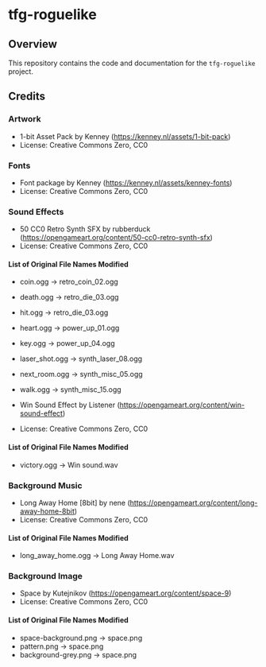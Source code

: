 # tfg-roguelike

## Overview

This repository contains the code and documentation for the `tfg-roguelike` project.


## Credits

### Artwork

- 1-bit Asset Pack by Kenney (https://kenney.nl/assets/1-bit-pack)
- License: Creative Commons Zero, CC0

### Fonts

- Font package by Kenney (https://kenney.nl/assets/kenney-fonts)
- License: Creative Commons Zero, CC0

### Sound Effects

- 50 CC0 Retro Synth SFX by rubberduck (https://opengameart.org/content/50-cc0-retro-synth-sfx)
- License: Creative Commons Zero, CC0

#### List of Original File Names Modified

- coin.ogg -> retro_coin_02.ogg
- death.ogg -> retro_die_03.ogg
- hit.ogg -> retro_die_03.ogg
- heart.ogg -> power_up_01.ogg
- key.ogg -> power_up_04.ogg
- laser_shot.ogg ->  synth_laser_08.ogg
- next_room.ogg -> synth_misc_05.ogg
- walk.ogg -> synth_misc_15.ogg

- Win Sound Effect by Listener (https://opengameart.org/content/win-sound-effect)
- License: Creative Commons Zero, CC0

#### List of Original File Names Modified

- victory.ogg -> Win sound.wav

### Background Music

- Long Away Home \[8bit\] by nene (https://opengameart.org/content/long-away-home-8bit)
- License: Creative Commons Zero, CC0

#### List of Original File Names Modified

- long_away_home.ogg -> Long Away Home.wav

### Background Image

- Space by Kutejnikov (https://opengameart.org/content/space-9)
- License: Creative Commons Zero, CC0

#### List of Original File Names Modified

- space-background.png -> space.png
- pattern.png -> space.png
- background-grey.png -> space.png